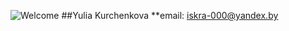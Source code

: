 ![Welcome](http://gwinnettschoolofdance.com/wp-content/uploads/2015/07/Welcome_large.jpg)
##Yulia Kurchenkova
**email: iskra-000@yandex.by
